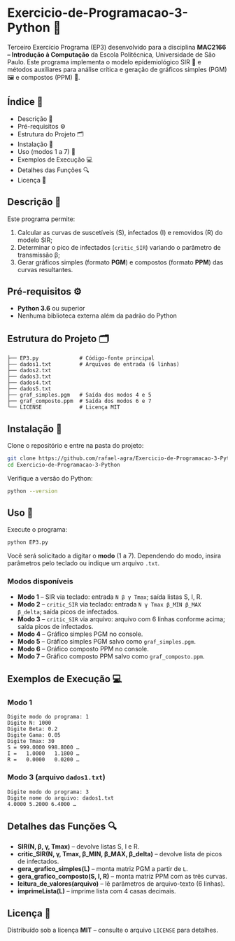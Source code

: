 # Exercicio-de-Programacao-3-Python 🚀

Terceiro Exercício Programa (EP3) desenvolvido para a disciplina **MAC2166 – Introdução à Computação** da Escola Politécnica, Universidade de São Paulo. Este programa implementa o modelo epidemiológico SIR 🦠 e métodos auxiliares para análise crítica e geração de gráficos simples (PGM) 🖼️ e compostos (PPM) 🎨.

## Índice 📑
- Descrição 📝  
- Pré-requisitos ⚙️  
- Estrutura do Projeto 🗂️  
- Instalação 🔧  
- Uso (modos 1 a 7) 🚀  
- Exemplos de Execução 💻  
- Detalhes das Funções 🔍  
- Licença 📜  

## Descrição 📝
Este programa permite:
1. Calcular as curvas de suscetíveis (S), infectados (I) e removidos (R) do modelo SIR;  
2. Determinar o pico de infectados (`critic_SIR`) variando o parâmetro de transmissão β;  
3. Gerar gráficos simples (formato **PGM**) e compostos (formato **PPM**) das curvas resultantes.  

## Pré-requisitos ⚙️
- **Python 3.6** ou superior  
- Nenhuma biblioteca externa além da padrão do Python  

## Estrutura do Projeto 🗂️
```
├── EP3.py             # Código-fonte principal
├── dados1.txt         # Arquivos de entrada (6 linhas)
├── dados2.txt
├── dados3.txt
├── dados4.txt
├── dados5.txt
├── graf_simples.pgm   # Saída dos modos 4 e 5
├── graf_composto.ppm  # Saída dos modos 6 e 7
└── LICENSE            # Licença MIT
```

## Instalação 🔧
Clone o repositório e entre na pasta do projeto:
```bash
git clone https://github.com/rafael-agra/Exercicio-de-Programacao-3-Python.git
cd Exercicio-de-Programacao-3-Python
```
Verifique a versão do Python:
```bash
python --version
```

## Uso 🚀
Execute o programa:
```bash
python EP3.py
```
Você será solicitado a digitar o **modo** (1 a 7). Dependendo do modo, insira parâmetros pelo teclado ou indique um arquivo `.txt`.

### Modos disponíveis
- **Modo 1** – SIR via teclado: entrada `N β γ Tmax`; saída listas S, I, R.  
- **Modo 2** – `critic_SIR` via teclado: entrada `N γ Tmax β_MIN β_MAX β_delta`; saída picos de infectados.  
- **Modo 3** – `critic_SIR` via arquivo: arquivo com 6 linhas conforme acima; saída picos de infectados.  
- **Modo 4** – Gráfico simples PGM no console.  
- **Modo 5** – Gráfico simples PGM salvo como `graf_simples.pgm`.  
- **Modo 6** – Gráfico composto PPM no console.  
- **Modo 7** – Gráfico composto PPM salvo como `graf_composto.ppm`.  

## Exemplos de Execução 💻

### Modo 1
```
Digite modo do programa: 1
Digite N: 1000
Digite Beta: 0.2
Digite Gama: 0.05
Digite Tmax: 30
S = 999.0000 998.8000 …
I =   1.0000   1.1800 …
R =   0.0000   0.0200 …
```

### Modo 3 (arquivo `dados1.txt`)
```
Digite modo do programa: 3
Digite nome do arquivo: dados1.txt
4.0000 5.2000 6.4000 …
```

## Detalhes das Funções 🔍
- **SIR(N, β, γ, Tmax)** – devolve listas S, I e R.  
- **critic_SIR(N, γ, Tmax, β_MIN, β_MAX, β_delta)** – devolve lista de picos de infectados.  
- **gera_grafico_simples(L)** – monta matriz PGM a partir de `L`.  
- **gera_grafico_composto(S, I, R)** – monta matriz PPM com as três curvas.  
- **leitura_de_valores(arquivo)** – lê parâmetros de arquivo-texto (6 linhas).  
- **imprimeLista(L)** – imprime lista com 4 casas decimais.  

## Licença 📜
Distribuído sob a licença **MIT** – consulte o arquivo `LICENSE` para detalhes.

